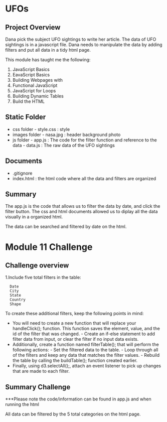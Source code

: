 # UFOs

## Project Overview 
Dana pick the subject UFO sightings to write her article. The data of UFO sightings is in a javascript file. Dana needs to manipulate the data by adding filters and put all data in a tidy html page.


This module has taught me the following:

1. JavaScript Basics
2. EavaScript Basics 
3. Building Webpages with 
4. Functional JavaScript 
5. JavaScript for Loops 
6. Building Dynamic Tables
7. Build the HTML 

## Static Folder
- css folder
        - style.css : style 
- images folder
        - nasa.jpg : header background photo
- js folder
        - app.js : The code for the filter function and reference to the data
        - data.js : The raw data of the UFO sightings

        
## Documents

- .gitignore
- index.html : the html code where all the data and filters are organized

## Summary

The app.js is the code that allows us to filter the data by date, and click the filter button. The css and html documents allowed us to diplay all the data visually in a organized html. 

The data can be searched and filtered by date on the html. 

# Module 11 Challenge 

## Challenge overview

1.Include five total filters in the table:

      Date
      City
      State
      Country
      Shape
To create these additional filters, keep the following points in mind:

- You will need to create a new function that will replace your handleClick(); function. This function saves the element, value, and the id of the filter that was changed.
      - Create an if-else statement to add filter data from input, or clear the filter if no input data exists.
- Additionally, create a function named filterTable(); that will perform the following actions:
      - Set the filtered data to the table.
      - Loop through all of the filters and keep any data that matches the filter values.
      - Rebuild the table by calling the buildTable(); function created earlier.
- Finally, using d3.selectAll();, attach an event listener to pick up changes that are made to each filter.

## Summary Challenge
***Please note the code/information can be found in app.js and when running the html

All data can be filtered by the 5 total categories on the html page. 

